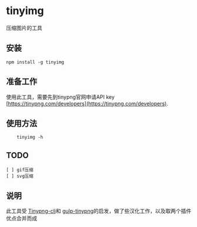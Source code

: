 # tinyimg
压缩图片的工具

## 安装

    npm install -g tinyimg

## 准备工作

使用此工具，需要先到tinypng官网申请API key [https://tinypng.com/developers](https://tinypng.com/developers).

## 使用方法

```
    tinyimg -h
```

## TODO
    [ ] gif压缩
    [ ] svg压缩

## 说明

此工具受 [Tinypng-cli](https://github.com/websperts/tinypng-cli)和 [gulp-tinypng](https://github.com/creativeaura/gulp-tinypng)的启发，做了些汉化工作，以及取两个插件优点合并而成
